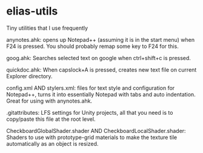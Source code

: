 # elias-utils
Tiny utilities that I use frequently

anynotes.ahk: opens up Notepad++ (assuming it is in the start menu) when F24 is pressed. 
  You should probably remap some key to F24 for this.
  
goog.ahk: Searches selected text on google when ctrl+shift+c is pressed.

quickdoc.ahk: When capslock+A is pressed, creates new text file on current Explorer directory.

config.xml AND stylers.xml: files for text style and configuration for Notepad++, turns it into essentially Notepad with tabs and auto indentation. Great for using with anynotes.ahk.

.gitattributes: LFS settings for Unity projects, all that you need is to copy/paste this file at the root level.

CheckboardGlobalShader.shader AND CheckboardLocalShader.shader: Shaders to use with prototype-grid materials to make the texture tile automatically as an object is
  resized.

